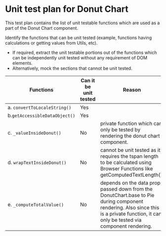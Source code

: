 # Unit test plan for Donut Chart

This test plan contains the list of unit testable functions which are used as a part of the Donut Chart component.

Identify the functions that can be unit tested (example, functions having calculations or getting values from Utils, etc).

- If required, extract the unit testable portions out of the functions which can be independently unit tested without any requirement of DOM elements.
- Alternatively, mock the sections that cannot be unit tested.

| Functions                     | Can it be unit tested | Reason                                                                                                                                                                                 |
| ----------------------------- | --------------------- | -------------------------------------------------------------------------------------------------------------------------------------------------------------------------------------- |
| a. `convertToLocaleString()`  | Yes                   |                                                                                                                                                                                        |
| b.`getAccessibleDataObject()` | Yes                   |                                                                                                                                                                                        |
| c. `_valueInsideDonut()`      | No                    | private function which can only be tested by rendering the donut chart component.                                                                                                      |
| d. `wrapTextInsideDonut()`    | No                    | cannot be unit tested as it requires the tspan length to be calculated using Browser Functions like getComputedTextLength().                                                           |
| e. `_computeTotalValue()`     | No                    | depends on the data prop passed down from the DonutChart.base to Pie during component rendering. Also since this is a private function, it can only be tested via component rendering. |
